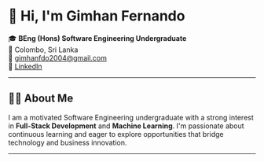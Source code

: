 # 👋 Hi, I'm Gimhan Fernando

🎓 **BEng (Hons) Software Engineering Undergraduate**  
📍 Colombo, Sri Lanka  
📧 gimhanfdo2004@gmail.com  
🔗 [LinkedIn](http://www.linkedin.com/in/gimhan-fernando-7385782b7)

---

## 👨‍💻 About Me

I am a motivated Software Engineering undergraduate with a strong interest in **Full-Stack Development** and **Machine Learning**. I'm passionate about continuous learning and eager to explore opportunities that bridge technology and business innovation.

---

<!---
Gimhanfdo/Gimhanfdo is a ✨ special ✨ repository because its `README.md` (this file) appears on your GitHub profile.
You can click the Preview link to take a look at your changes.
--->
